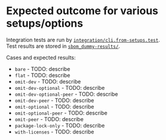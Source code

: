 # Expected outcome for various setups/options

Integration tests are run by [`integration/cli.from-setups.test`](../../../../integration/cli.from-setups.test.js).  
Test results are stored in [`sbom_dummy-results/`](../../../sbom_dummy-results/).

Cases and expected results:
- `bare` - TODO: describe
- `flat` - TODO: describe
- `omit-dev` - TODO: describe
- `omit-dev-optional` - TODO: describe
- `omit-dev-optional-peer` - TODO: describe
- `omit-dev-peer` - TODO: describe
- `omit-optional` - TODO: describe
- `omit-optional-peer` - TODO: describe
- `omit-peer` - TODO: describe
- `package-lock-only` - TODO: describe
- `with-licenses` - TODO: describe
